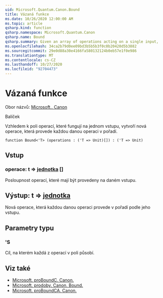 ```yaml
---
uid: Microsoft.Quantum.Canon.Bound
title: Vázaná funkce
ms.date: 10/26/2020 12:00:00 AM
ms.topic: article
qsharp.kind: function
qsharp.namespace: Microsoft.Quantum.Canon
qsharp.name: Bound
qsharp.summary: Given an array of operations acting on a single input, produces a new operation that performs each given operation in sequence.
ms.openlocfilehash: 34ca2b79d0ee09bd3b5b5b3f0c0b20420d5b3882
ms.sourcegitcommit: 29e0d88a30e4166fa580132124b0eb57e1f0e986
ms.translationtype: MT
ms.contentlocale: cs-CZ
ms.lasthandoff: 10/27/2020
ms.locfileid: "92704473"
---
```

# <a name="bound-function"></a>Vázaná funkce

Obor názvů: [Microsoft.. Canon](xref:Microsoft.Quantum.Canon)

Balíček [](https://nuget.org/packages/)


Vzhledem k poli operací, které fungují na jednom vstupu, vytvoří nová operace, která provede každou danou operaci v pořadí.

```qsharp
function Bound<'T> (operations : ('T => Unit)[]) : ('T => Unit)
```


## <a name="input"></a>Vstup

### <a name="operations--t--unit-"></a>operace: t => [jednotka](xref:microsoft.quantum.lang-ref.unit) []

Posloupnost operací, které mají být provedeny na daném vstupu.



## <a name="output--t--unit"></a>Výstup: t => [jednotka](xref:microsoft.quantum.lang-ref.unit) 

Nová operace, která každou danou operaci provede v pořadí podle jeho vstupu.

## <a name="type-parameters"></a>Parametry typu

### <a name="t"></a>'S

Cíl, na kterém každá z operací v poli působí.

## <a name="see-also"></a>Viz také

- [Microsoft. proBoundC. Canon.](xref:Microsoft.Quantum.Canon.BoundC)
- [Microsoft. prodoby. Canon. Bound.](xref:Microsoft.Quantum.Canon.BoundA)
- [Microsoft. proBoundCA. Canon.](xref:Microsoft.Quantum.Canon.BoundCA)